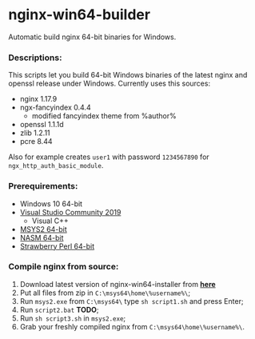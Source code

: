 # nginx-win64-builder
Automatic build nginx 64-bit binaries for Windows.

### Descriptions:
This scripts let you build 64-bit Windows binaries of the latest nginx and openssl release under Windows.
Currently uses this sources:
- nginx 1.17.9
- ngx-fancyindex 0.4.4
  - modified fancyindex theme from %author%
- openssl 1.1.1d
- zlib 1.2.11
- pcre 8.44

Also for example creates `user1` with password `1234567890` for `ngx_http_auth_basic_module`.


### Prerequirements:
- Windows 10 64-bit
- [Visual Studio Community 2019](https://visualstudio.microsoft.com/thank-you-downloading-visual-studio/?sku=Community&rel=16)
  - Visual C++
- [MSYS2 64-bit](http://repo.msys2.org/distrib/x86_64/msys2-x86_64-20190524.exe)
- [NASM 64-bit](https://www.nasm.us/pub/nasm/releasebuilds/2.14.02/win64/nasm-2.14.02-installer-x64.exe)
- [Strawberry Perl 64-bit](http://strawberryperl.com/download/5.30.1.1/strawberry-perl-5.30.1.1-64bit.msi)


### Compile nginx from source:
1. Download latest version of nginx-win64-installer from [**here**](https://github.com/cyberunknown/nginx-win64-builder/archive/master.zip)
2. Put all files from zip in `C:\msys64\home\%username%\`;
3. Run `msys2.exe` from `C:\msys64\` type `sh script1.sh` and press Enter;
4. Run `script2.bat` **TODO**;
5. Run `sh script3.sh` in `msys2.exe`;
6. Grab your freshly compiled nginx from `C:\msys64\home\%username%\`.